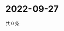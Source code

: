 # 2022-09-27

共 0 条

<!-- BEGIN WEIBO -->
<!-- 最后更新时间 Tue Sep 27 2022 12:10:15 GMT+0800 (China Standard Time) -->

<!-- END WEIBO -->
